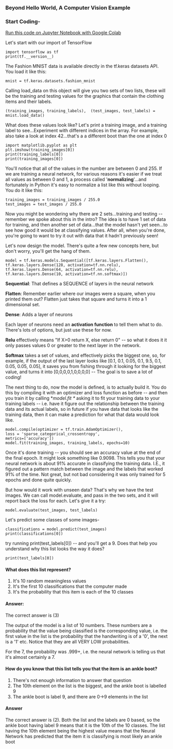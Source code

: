 ### Beyond Hello World, A Computer Vision Example

### Start Coding-

[Run this code on Jupyter Notebook with Google Colab]()

Let's start with our import of TensorFlow

    import tensorflow as tf
    print(tf.__version__)

The Fashion MNIST data is available directly in the tf.keras datasets API. You load it like this:

    mnist = tf.keras.datasets.fashion_mnist

Calling load_data on this object will give you two sets of two lists, these will be the training and testing values for the graphics that contain the clothing items and their labels.

    (training_images, training_labels),  (test_images, test_labels) = mnist.load_data()

What does these values look like? Let's print a training image, and a training label to see...Experiment with different indices in the array. For example, also take a look at index 42...that's a a different boot than the one at index 0

    import matplotlib.pyplot as plt
    plt.imshow(training_images[0])
    print(training_labels[0])
    print(training_images[0])

You'll notice that all of the values in the number are between 0 and 255. If we are training a neural network, for various reasons it's easier if we treat all values as between 0 and 1, a process called '**normalizing**'...and fortunately in Python it's easy to normalize a list like this without looping. You do it like this:

    training_images = training_images / 255.0
    test_images = test_images / 255.0

Now you might be wondering why there are 2 sets...training and testing -- remember we spoke about this in the intro? The idea is to have 1 set of data for training, and then another set of data...that the model hasn't yet seen...to see how good it would be at classifying values. After all, when you're done, you're going to want to try it out with data that it hadn't previously seen!

Let's now design the model. There's quite a few new concepts here, but don't worry, you'll get the hang of them.

    model = tf.keras.models.Sequential([tf.keras.layers.Flatten(),
    tf.keras.layers.Dense(128, activation=tf.nn.relu),
    tf.keras.layers.Dense(64, activation=tf.nn.relu),
    tf.keras.layers.Dense(10, activation=tf.nn.softmax)])
**Sequential**: That defines a SEQUENCE of layers in the neural network

**Flatten**: Remember earlier where our images were a square, when you printed them out? Flatten just takes that square and turns it into a 1 dimensional set.

**Dense**: Adds a layer of neurons

Each layer of neurons need an  **activation function**  to tell them what to do. There's lots of options, but just use these for now.

**Relu**  effectively means "If X>0 return X, else return 0" -- so what it does it it only passes values 0 or greater to the next layer in the network.

**Softmax**  takes a set of values, and effectively picks the biggest one, so, for example, if the output of the last layer looks like [0.1, 0.1, 0.05, 0.1, 9.5, 0.1, 0.05, 0.05, 0.05], it saves you from fishing through it looking for the biggest value, and turns it into [0,0,0,0,1,0,0,0,0] -- The goal is to save a lot of coding!

The next thing to do, now the model is defined, is to actually build it. You do this by compiling it with an optimizer and loss function as before -- and then you train it by calling *_model.fit *_ asking it to fit your training data to your training labels -- i.e. have it figure out the relationship between the training data and its actual labels, so in future if you have data that looks like the training data, then it can make a prediction for what that data would look like.

    model.compile(optimizer = tf.train.AdamOptimizer(),
    loss = 'sparse_categorical_crossentropy',
    metrics=['accuracy'])
    model.fit(training_images, training_labels, epochs=10)
    
Once it's done training -- you should see an accuracy value at the end of the final epoch. It might look something like 0.9098. This tells you that your neural network is about 91% accurate in classifying the training data. I.E., it figured out a pattern match between the image and the labels that worked 91% of the time. Not great, but not bad considering it was only trained for 5 epochs and done quite quickly.

But how would it work with unseen data? That's why we have the test images. We can call model.evaluate, and pass in the two sets, and it will report back the loss for each. Let's give it a try:

    model.evaluate(test_images, test_labels)

Let's predict some classes of some images-

    classifications = model.predict(test_images)
    print(classifications[0])
    
try running print(test_labels[0]) -- and you'll get a 9. Does that help you understand why this list looks the way it does?

    print(test_labels[0])

#### What does this list represent?

1.  It's 10 random meaningless values
2.  It's the first 10 classifications that the computer made
3.  It's the probability that this item is each of the 10 classes


#### Answer:

The correct answer is (3)

The output of the model is a list of 10 numbers. These numbers are a probability that the value being classified is the corresponding value, i.e. the first value in the list is the probability that the handwriting is of a '0', the next is a '1' etc. Notice that they are all VERY LOW probabilities.

For the 7, the probability was .999+, i.e. the neural network is telling us that it's almost certainly a 7.

#### How do you know that this list tells you that the item is an ankle boot?

1.  There's not enough information to answer that question
2.  The 10th element on the list is the biggest, and the ankle boot is labelled 9
3.  The ankle boot is label 9, and there are 0->9 elements in the list


#### Answer

The correct answer is (2). Both the list and the labels are 0 based, so the ankle boot having label 9 means that it is the 10th of the 10 classes. The list having the 10th element being the highest value means that the Neural Network has predicted that the item it is classifying is most likely an ankle boot
